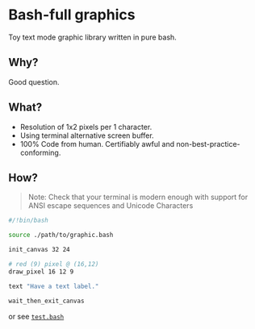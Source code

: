 # Bash-full graphics
Toy text mode graphic library written in pure bash.

## Why?
Good question.

## What?
* Resolution of 1x2 pixels per 1 character.
* Using terminal alternative screen buffer.
* 100% Code from human. Certifiably awful and non-best-practice-conforming.

## How?
> Note: Check that your terminal is modern enough with support for ANSI escape sequences and Unicode Characters

```bash
#/!bin/bash

source ./path/to/graphic.bash

init_canvas 32 24

# red (9) pixel @ (16,12)
draw_pixel 16 12 9

text "Have a text label."

wait_then_exit_canvas
```

or see [`test.bash`](./test.bash)

